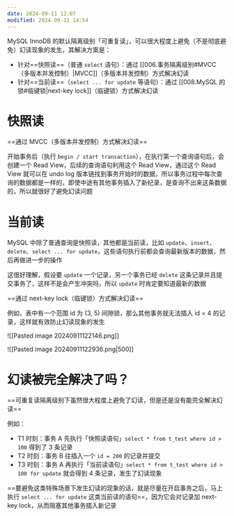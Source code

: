 ```yaml
---
date: 2024-09-11 12:07
modified: 2024-09-11 14:54
---
```


MySQL InnoDB 的默认隔离级别「可重复读」，可以很大程度上避免（不是彻底避免）幻读现象的发生，其解决方案是：

- 针对==快照读==（普通 `select` 语句）：通过 [[006.事务隔离级别#MVCC（多版本并发控制）|MVCC]]（多版本并发控制）方式解决幻读
- 针对==当前读==（`select ... for update` 等语句）：通过 [[008.MySQL 的锁#临键锁|next-key lock]]（临键锁）方式解决幻读

# 快照读

==通过 MVCC（多版本并发控制）方式解决幻读==

开始事务后（执行 `begin / start transaction`），在执行第一个查询语句后，会创建一个 Read View，后续的查询语句利用这个 Read View，通过这个 Read View 就可以在 undo log 版本链找到事务开始时的数据，所以事务过程中每次查询的数据都是一样的，即使中途有其他事务插入了新纪录，是查询不出来这条数据的，所以就很好了避免幻读问题

# 当前读

MySQL 中除了普通查询是快照读，其他都是当前读，比如 `update`、`insert`、`delete`、`select ... for update`，这些语句执行前都会查询最新版本的数据，然后再做进一步的操作

这很好理解，假设要 `update` 一个记录，另一个事务已经 `delete` 这条记录并且提交事务了，这样不是会产生冲突吗，所以 `update` 时肯定要知道最新的数据

==通过 next-key lock（临键锁）方式解决幻读==

例如，表中有一个范围 id 为 (3, 5) 间隙锁，那么其他事务就无法插入 id = 4 的记录，这样就有效防止幻读现象的发生

![[Pasted image 20240911122146.png]]

![[Pasted image 20240911122936.png|500]]

# 幻读被完全解决了吗？

==可重复读隔离级别下虽然很大程度上避免了幻读，但是还是没有能完全解决幻读==

例如：

- T1 时刻：事务 A 先执行「快照读语句」`select * from t_test where id > 100` 得到了 3 条记录
- T2 时刻：事务 B 往插入一个 `id = 200` 的记录并提交
- T3 时刻：事务 A 再执行「当前读语句」`select * from t_test where id > 100 for update` 就会得到 4 条记录，发生了幻读现象

==要避免这类特殊场景下发生幻读的现象的话，就是尽量在开启事务之后，马上执行 `select ... for update` 这类当前读的语句==，因为它会对记录加 next-key lock，从而阻塞其他事务插入新记录
